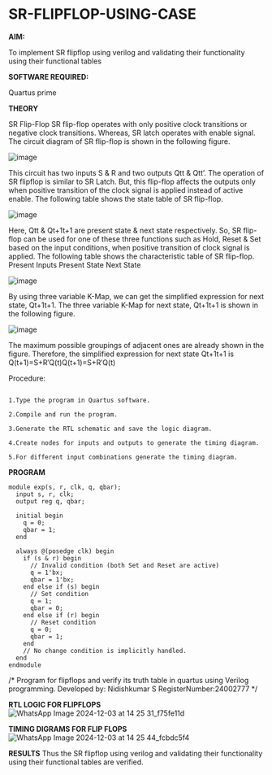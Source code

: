 # SR-FLIPFLOP-USING-CASE

**AIM:**

To implement  SR flipflop using verilog and validating their functionality using their functional tables

**SOFTWARE REQUIRED:**

Quartus prime

**THEORY**

SR Flip-Flop SR flip-flop operates with only positive clock transitions or negative clock transitions. Whereas, SR latch operates with enable signal. The circuit diagram of SR flip-flop is shown in the following figure.

![image](https://github.com/naavaneetha/SR-FLIPFLOP-USING-CASE/assets/154305477/0f710028-ad52-4d3e-9276-8714cf023a25)

 
This circuit has two inputs S & R and two outputs Qtt & Qtt’. The operation of SR flipflop is similar to SR Latch. But, this flip-flop affects the outputs only when positive transition of the clock signal is applied instead of active enable. The following table shows the state table of SR flip-flop.

![image](https://github.com/naavaneetha/SR-FLIPFLOP-USING-CASE/assets/154305477/dabfc4f4-87e3-4cbc-9472-f89ee1b5ed30)

 
Here, Qtt & Qt+1t+1 are present state & next state respectively. So, SR flip-flop can be used for one of these three functions such as Hold, Reset & Set based on the input conditions, when positive transition of clock signal is applied. The following table shows the characteristic table of SR flip-flop. Present Inputs Present State Next State

![image](https://github.com/naavaneetha/SR-FLIPFLOP-USING-CASE/assets/154305477/dd90d16c-aec5-4290-a586-e2346b1e9eb5)

 
By using three variable K-Map, we can get the simplified expression for next state, Qt+1t+1. The three variable K-Map for next state, Qt+1t+1 is shown in the following figure.

![image](https://github.com/naavaneetha/SR-FLIPFLOP-USING-CASE/assets/154305477/473efad6-d70b-4ca7-aeb7-898bbfca319f)

 
The maximum possible groupings of adjacent ones are already shown in the figure. Therefore, the simplified expression for next state Qt+1t+1 is Q(t+1)=S+R′Q(t)Q(t+1)=S+R′Q(t)



Procedure:
```

1.Type the program in Quartus software.

2.Compile and run the program.

3.Generate the RTL schematic and save the logic diagram.

4.Create nodes for inputs and outputs to generate the timing diagram.

5.For different input combinations generate the timing diagram.
```



**PROGRAM**
```
module exp(s, r, clk, q, qbar);
  input s, r, clk;
  output reg q, qbar;

  initial begin
    q = 0;
    qbar = 1;
  end

  always @(posedge clk) begin
    if (s & r) begin
      // Invalid condition (both Set and Reset are active)
      q = 1'bx;
      qbar = 1'bx;
    end else if (s) begin
      // Set condition
      q = 1;
      qbar = 0;
    end else if (r) begin
      // Reset condition
      q = 0;
      qbar = 1;
    end
    // No change condition is implicitly handled.
  end
endmodule
```

/* Program for flipflops and verify its truth table in quartus using Verilog programming. 
Developed by: Nidishkumar S 
RegisterNumber:24002777
*/

**RTL LOGIC FOR FLIPFLOPS**
![WhatsApp Image 2024-12-03 at 14 25 31_f75fe11d](https://github.com/user-attachments/assets/7e0a222c-8eb6-4357-98da-a11258a4c06f)

**TIMING DIGRAMS FOR FLIP FLOPS**
![WhatsApp Image 2024-12-03 at 14 25 44_fcbdc5f4](https://github.com/user-attachments/assets/039215d9-81dd-47f0-b705-2ad4bbf21d95)

**RESULTS**
Thus the SR flipflop using verilog and validating their functionality using their functional tables are verified.
